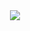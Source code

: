 <div align="center">
  <img src="https://blogger.googleusercontent.com/img/b/R29vZ2xl/AVvXsEgrVmZWt_oGj7cw0bN0Ck0twn4KP3OP1v9nYaOR8c6J4BRx7umnXzKnzOM69D_G4Y1P-u4SH3WlscDdfKJwsjw9IJgazYBtBc6u0y1N-vVuV8c_jA2iQ4jjeoH-tdyDMolDgjEAhH594GmI/s400/austen.bmp"  />
</p></div>
